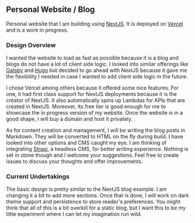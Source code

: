 ## Personal Website / Blog

Personal website that I am building using [NextJS](https://www.nextjs.com). It is deployed on [Vercel](https://www.vercel.com) and is a work in progress.

### Design Overview

I wanted the website to load as fast as possible because it is a blog and blogs do not have a lot of client side logic. I looked into similar offerings like [Gatsby](https://www.gatsbyjs.com) and [Hugo](https://www.gohugo.io) but decided to go ahead with NextJS because it gave me the flexibility I needed in case I wanted to add client side logic in the future.

I chose Vercel among others because it offered some nice features. For one, it had first class support for NextJS deployments because it is the creator of NextJS. It also automatically spins up Lambdas for APIs that are created in NextJS. Moreover, its free tier is good enough for me to showcase the in progress version of my website. Once the website is in a good shape, I will buy a domain and host it privately.

As for content creation and management, I will be writing the blog posts in Markdown. They will be converted to HTML on the fly during build. I have looked into other options and CMS caught my eye. I am thinking of integrating [Strapi](https://www.strapi.io), a headless CMS, for better writing experience. Nothing is set in stone though and I welcome your suggestions. Feel free to create issues to discuss your thoughts and offer improvements.

### Current Undertakings

The basic design is pretty similar to the NextJS blog example. I am changing it a bit to add more sections. Once that is done, I will work on dark theme support and persistence to store reader's preferences. You might think that all of this is a bit overkill for a static blog, but I want this to be my little experiment where I can let my imagination run wild.
